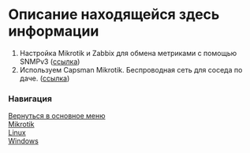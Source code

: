 # Описание находящейся здесь информации

1. Настройка Mikrotik и Zabbix для обмена метриками с помощью SNMPv3 ([ссылка](snmpv3.md))
2. Используем Capsman Mikrotik. Беспроводная сеть для соседа по даче.  ([ссылка](Capsman%20для%20дома.md))

### Навигация
[Вернуться в основное меню](../README.md)
<br> [Mikrotik](../mikrotik/README.md)
<br> [Linux](../linux/README.md)
<br> [Windows](../windows/README.md)
